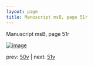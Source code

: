 ```yaml
---
layout: page
title: Manuscript msB, page 51r
---
```


Manuscript msB, page 51r

[![image](http://www.homermultitext.org/iipsrv?OBJ=IIP,1.0&FIF=/project/homer/pyramidal/deepzoom/hmt/vbbifolio/v1/vb_50v_51r.tif&WID=100&CVT=JPEG)](http://www.homermultitext.org/ict2/?urn=urn:cite2:hmt:vbbifolio.v1:vb_50v_51r)

prev:  [50v](../50v) | next:  [51v](../51v)

